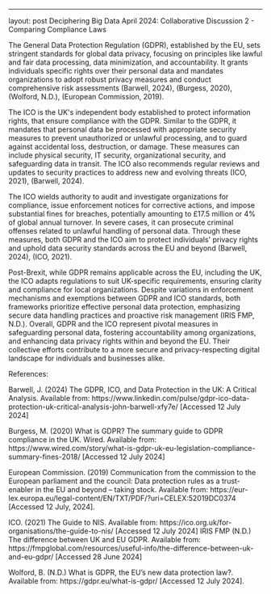 ---
layout: post
Deciphering Big Data April 2024: Collaborative Discussion 2 - Comparing Compliance Laws
<p>
</p>

<p> The General Data Protection Regulation (GDPR), established by the EU, sets stringent standards for global data privacy, focusing on principles like lawful and fair data processing, data minimization, and accountability. It grants individuals specific rights over their personal data and mandates organizations to adopt robust privacy measures and conduct comprehensive risk assessments (Barwell, 2024), (Burgess, 2020), (Wolford, N.D.), (European Commission, 2019).
</p>
<p>
The ICO is the UK's independent body established to protect information rights, that ensure compliance with the GDPR. Similar to the GDPR, it mandates that personal data be processed with appropriate security measures to prevent unauthorized or unlawful processing, and to guard against accidental loss, destruction, or damage. These measures can include physical security, IT security, organizational security, and safeguarding data in transit. The ICO also recommends regular reviews and updates to security practices to address new and evolving threats (ICO, 2021), (Barwell, 2024).
  </p>
<p>
The ICO wields authority to audit and investigate organizations for compliance, issue enforcement notices for corrective actions, and impose substantial fines for breaches, potentially amounting to £17.5 million or 4% of global annual turnover. In severe cases, it can prosecute criminal offenses related to unlawful handling of personal data. Through these measures, both GDPR and the ICO aim to protect individuals' privacy rights and uphold data security standards across the EU and beyond (Barwell, 2024), (ICO, 2021).
  </p>
<p>
Post-Brexit, while GDPR remains applicable across the EU, including the UK, the ICO adapts regulations to suit UK-specific requirements, ensuring clarity and compliance for local organizations. Despite variations in enforcement mechanisms and exemptions between GDPR and ICO standards, both frameworks prioritize effective personal data protection, emphasizing secure data handling practices and proactive risk management (IRIS FMP, N.D.).
Overall, GDPR and the ICO represent pivotal measures in safeguarding personal data, fostering accountability among organizations, and enhancing data privacy rights within and beyond the EU. Their collective efforts contribute to a more secure and privacy-respecting digital landscape for individuals and businesses alike.
</p>
<p>
References:
  </p>
<p>
Barwell, J. (2024) The GDPR, ICO, and Data Protection in the UK: A Critical Analysis. Available from: https://www.linkedin.com/pulse/gdpr-ico-data-protection-uk-critical-analysis-john-barwell-xfy7e/ [Accessed 12 July 2024]
  </p>
<p>
Burgess, M. (2020) What is GDPR? The summary guide to GDPR compliance in the UK. Wired. Available from: https://www.wired.com/story/what-is-gdpr-uk-eu-legislation-compliance-summary-fines-2018/  [Accessed 12 July 2024]
  </p>
<p>
European Commission. (2019) Communication from the commission to the European parliament and the council: Data protection rules as a trust-enabler in the EU and beyond – taking stock. Available from: https://eur-lex.europa.eu/legal-content/EN/TXT/PDF/?uri=CELEX:52019DC0374 [Accessed 12 July, 2024].
  </p>
<p>
ICO. (2021) The Guide to NIS. Available from: https://ico.org.uk/for-organisations/the-guide-to-nis/ [Accessed 12 July 2024]
IRIS FMP (N.D.) The difference between UK and EU GDPR. Available from: https://fmpglobal.com/resources/useful-info/the-difference-between-uk-and-eu-gdpr/ [Accessed 28 June 2024]
  </p>
<p>
Wolford, B. (N.D.) What is GDPR, the EU’s new data protection law?. Available from: https://gdpr.eu/what-is-gdpr/ [Accessed 12 July 2024].
</p>
